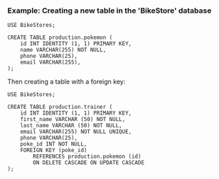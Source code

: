 ### Example: Creating a new table in the 'BikeStore' database

```
USE BikeStores;

CREATE TABLE production.pokemon (
	id INT IDENTITY (1, 1) PRIMARY KEY, 
	name VARCHAR(255) NOT NULL,
	phone VARCHAR(25),
	email VARCHAR(255),
);
```

Then creating a table with a foreign key:

```
USE BikeStores;

CREATE TABLE production.trainer (
	id INT IDENTITY (1, 1) PRIMARY KEY,
	first_name VARCHAR (50) NOT NULL,
	last_name VARCHAR (50) NOT NULL,
	email VARCHAR(255) NOT NULL UNIQUE,
	phone VARCHAR(25),
	poke_id INT NOT NULL, 
	FOREIGN KEY (poke_id)
		REFERENCES production.pokemon (id)
		ON DELETE CASCADE ON UPDATE CASCADE
);
```